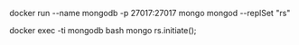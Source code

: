 docker run --name mongodb -p 27017:27017 mongo mongod --replSet "rs"

docker exec -ti mongodb bash
mongo
rs.initiate();